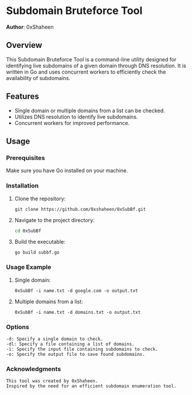 # Subdomain Bruteforce Tool

**Author**: 0xShaheen

## Overview

This Subdomain Bruteforce Tool is a command-line utility designed for identifying live subdomains of a given domain through DNS resolution. It is written in Go and uses concurrent workers to efficiently check the availability of subdomains.

## Features

- Single domain or multiple domains from a list can be checked.
- Utilizes DNS resolution to identify live subdomains.
- Concurrent workers for improved performance.

## Usage

### Prerequisites

Make sure you have Go installed on your machine.

### Installation

1. Clone the repository:

   ```
   git clone https://github.com/0xshaheen/0xSubBf.git
2. Navigate to the project directory:
    ```bash
    cd 0xSubBf
3. Build the executable:
    ```
    go build subbf.go
    
### Usage Example

1. Single domain:
    ```
    0xSubBf -i name.txt -d google.com -o output.txt
2. Multiple domains from a list:
    ```
    0xSubBf -i name.txt -d domains.txt -o output.txt
### Options
```
-d: Specify a single domain to check.
-dl: Specify a file containing a list of domains.
-i: Specify the input file containing subdomains to check.
-o: Specify the output file to save found subdomains.
```
### Acknowledgments
``` 
This tool was created by 0xShaheen.
Inspired by the need for an efficient subdomain enumeration tool.
```


